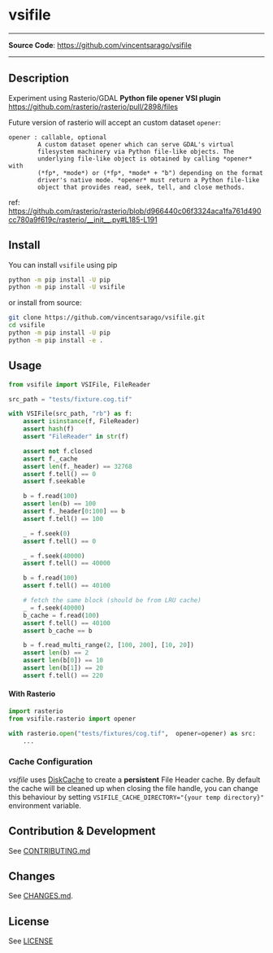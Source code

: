 # vsifile

---

**Source Code**: https://github.com/vincentsarago/vsifile

---

## Description

Experiment using Rasterio/GDAL **Python file opener VSI plugin** https://github.com/rasterio/rasterio/pull/2898/files

Future version of rasterio will accept an custom dataset `opener`:

```
opener : callable, optional
        A custom dataset opener which can serve GDAL's virtual
        filesystem machinery via Python file-like objects. The
        underlying file-like object is obtained by calling *opener* with
        (*fp*, *mode*) or (*fp*, *mode* + "b") depending on the format
        driver's native mode. *opener* must return a Python file-like
        object that provides read, seek, tell, and close methods.
```
ref: https://github.com/rasterio/rasterio/blob/d966440c06f3324aca1fa761d490cc780a9f619c/rasterio/__init__.py#L185-L191


## Install

You can install `vsifile` using pip

```bash
python -m pip install -U pip
python -m pip install -U vsifile
```

or install from source:

```bash
git clone https://github.com/vincentsarago/vsifile.git
cd vsifile
python -m pip install -U pip
python -m pip install -e .
```

## Usage

```python
from vsifile import VSIFile, FileReader

src_path = "tests/fixture.cog.tif"

with VSIFile(src_path, "rb") as f:
    assert isinstance(f, FileReader)
    assert hash(f)
    assert "FileReader" in str(f)

    assert not f.closed
    assert f._cache
    assert len(f._header) == 32768
    assert f.tell() == 0
    assert f.seekable

    b = f.read(100)
    assert len(b) == 100
    assert f._header[0:100] == b
    assert f.tell() == 100

    _ = f.seek(0)
    assert f.tell() == 0

    _ = f.seek(40000)
    assert f.tell() == 40000

    b = f.read(100)
    assert f.tell() == 40100

    # fetch the same block (should be from LRU cache)
    _ = f.seek(40000)
    b_cache = f.read(100)
    assert f.tell() == 40100
    assert b_cache == b

    b = f.read_multi_range(2, [100, 200], [10, 20])
    assert len(b) == 2
    assert len(b[0]) == 10
    assert len(b[1]) == 20
    assert f.tell() == 220
```

#### With Rasterio

```python
import rasterio
from vsifile.rasterio import opener

with rasterio.open("tests/fixtures/cog.tif",  opener=opener) as src:
    ...
```

### Cache Configuration

*vsifile* uses [DiskCache](https://grantjenks.com/docs/diskcache/) to create a **persistent** File Header cache.
By default the cache will be cleaned up when closing the file handle, you can change this behaviour by setting `VSIFILE_CACHE_DIRECTORY="{your temp directory}"` environment variable.


## Contribution & Development

See [CONTRIBUTING.md](https://github.com/vincentsarago/vsifile/blob/main/CONTRIBUTING.md)

## Changes

See [CHANGES.md](https://github.com/vincentsarago/vsifile/blob/main/CHANGES.md).

## License

See [LICENSE](https://github.com/vincentsarago/vsifile/blob/main/LICENSE)

